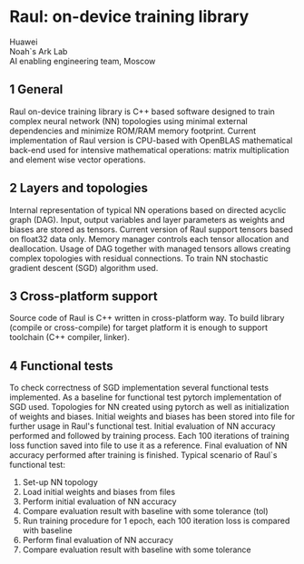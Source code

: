 # Raul: on-device training library
Huawei  
Noah`s Ark Lab  
AI enabling engineering team, Moscow  


## 1 General
Raul on-device training library is C++ based software designed to train complex neural network (NN) topologies using minimal external dependencies and minimize ROM/RAM memory footprint. Current implementation of Raul version is CPU-based with OpenBLAS mathematical back-end used for intensive mathematical operations: matrix multiplication and element wise vector operations.

## 2 Layers and topologies
Internal representation of typical NN operations based on directed acyclic graph (DAG). Input, output variables and layer parameters as weights and biases are stored as tensors. Current version of Raul support tensors based on float32 data only. Memory manager controls each tensor allocation and deallocation. Usage of DAG together with managed tensors allows creating complex topologies with residual connections.
To train NN stochastic gradient descent (SGD) algorithm used.

## 3 Cross-platform support
Source code of Raul is C++ written in cross-platform way. To build library (compile or cross-compile) for target platform it is enough to support toolchain (C++ compiler, linker).

## 4 Functional tests
To check correctness of SGD implementation several functional tests implemented. As a baseline for functional test pytorch implementation of SGD used. Topologies for NN created using pytorch as well as initialization of weights and biases. Initial weights and biases has been stored into file for further usage in Raul's functional test. Initial evaluation of NN accuracy performed and followed by training process. Each 100 iterations of training loss function saved into file to use it as a reference. Final evaluation of NN accuracy performed after training is finished.
Typical scenario of Raul`s functional test:
1. Set-up NN topology
2. Load initial weights and biases from files
3. Perform initial evaluation of NN accuracy
4. Compare evaluation result with baseline with some tolerance (tol)
5. Run training procedure for 1 epoch, each 100 iteration loss is compared with baseline
6. Perform final evaluation of NN accuracy
7. Compare evaluation result with baseline with some tolerance
